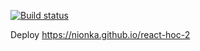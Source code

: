[![Build status](https://ci.appveyor.com/api/projects/status/4i6dyd1825ki4mw9?svg=true)](https://ci.appveyor.com/project/nionka/react-hoc-2)

Deploy https://nionka.github.io/react-hoc-2